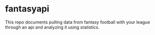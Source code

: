 # fantasyapi

This repo documents pulling data from fantasy football with your league through an api and analyzing it using statistics.
